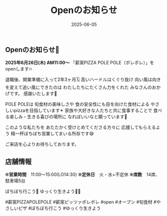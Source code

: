 ﻿---
title: 'Openのお知らせ'
date: '2025-06-05'
image: '/images/開店のお知らせ.png'
description: '**2025年6月26日(木) AM11:00〜**...詳細を表示'
lang: 'ja'
tags: ['営業・お知らせ']
---

## Openのお知らせ📢

**2025年6月26日(木) AM11:00〜**
「薪窯PIZZA POLE POLE（ポレポレ）」を
openします🔥

退職後、開業準備に入って2年3ヶ月🗓️
高いハードルはくぐり抜け
向い風は向きを変えて追い風にできたのは
わたしたちにたくさん力をくれた
みなさんのおかげです。
感謝いたします🤍

POLE POLEは
旬食材の美味しさや 食の安全性にも目を向けた食材による
やさしいpizzaを目指しています✴︎
家族や大好きな人たちと共に食事することで
食べる楽しみ・生きる喜びの場所に
なればいいなと願っています🌿

このような私たちを
あたたかく受けとめてくださる方々に
応援してもらえるよう
精一杯ぼちぼち営業してまいる所存です😅

ご来店を心よりお待ちしております。

## 店舗情報

❇︎**営業時間**　11:00〜15:00(LO14:30)
❇︎**定休日**　火・水+不定休
❇︎**席数**　14席、駐車場5台

ぼちぼち行こう👣
ゆっくり生きよう🐢➿

#薪窯PIZZAPOLEPOLE #薪窯ピッツァポレポレ #open #オープン #旬食材 #やさしいピザ #ぼちぼち行こう #ゆっくり生きよう
